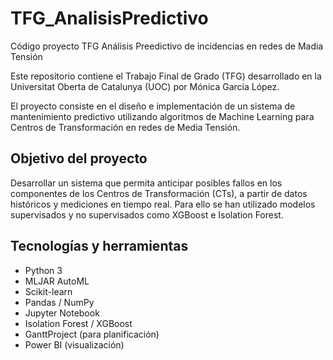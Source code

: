 # TFG_AnalisisPredictivo
Código proyecto TFG Análisis Preedictivo de incidencias en redes de Madia Tensión

Este repositorio contiene el Trabajo Final de Grado (TFG) desarrollado en la Universitat Oberta de Catalunya (UOC) por Mónica García López.  

El proyecto consiste en el diseño e implementación de un sistema de mantenimiento predictivo utilizando algoritmos de Machine Learning para Centros de Transformación en redes de Media Tensión.

## Objetivo del proyecto

Desarrollar un sistema que permita anticipar posibles fallos en los componentes de los Centros de Transformación (CTs), a partir de datos históricos y mediciones en tiempo real. Para ello se han utilizado modelos supervisados y no supervisados como XGBoost e Isolation Forest.

## Tecnologías y herramientas

- Python 3
- MLJAR AutoML
- Scikit-learn
- Pandas / NumPy
- Jupyter Notebook
- Isolation Forest / XGBoost
- GanttProject (para planificación)
- Power BI (visualización)

